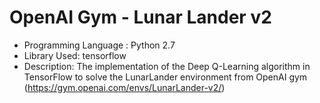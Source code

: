 # OpenAI Gym - Lunar Lander v2

 - Programming Language : Python 2.7
 - Library Used: tensorflow
 - Description: The implementation of the Deep Q-Learning algorithm in TensorFlow to solve the LunarLander environment from OpenAI gym (https://gym.openai.com/envs/LunarLander-v2/)
